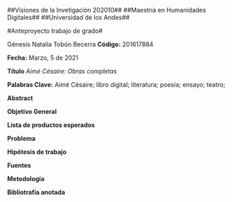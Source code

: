 ##Visiones de la Invetigación 202010## 
##Maestría en Humanidades Digitales##
##Universidad de los Andes##


#Anteproyecto trabajo de grado#

Génesis Natalia Tobón Becerra 
**Código:** 201617884

**Fecha:** Marzo, 5 de 2021

**Título**
_Aimé Césaire: Obras completas_


**Palabras Clave:**
Aimé Césaire; libro digital; literatura; poesía; ensayo; teatro;

**Abstract**

**Objetivo General**

**Lista de productos esperados**

**Problema**

**Hipótesis de trabajo**

**Fuentes**

**Metodología**

**Bibliotrafía anotada**
